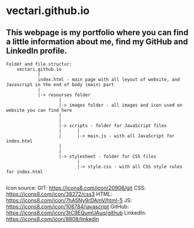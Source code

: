 # vectari.github.io
## This webpage is my portfolio where you can find a little information about me, find my GitHub and LinkedIn profile.

```
Folder and file structur:
    vectari.github.io
            |
            index.html - main page with all leyout of website, and Javascript in the end of body (main) part
            |
            |-> resourses folder
                    |
                    |-> images folder - all images and icon used on website you can find here
                    |
                    |
                    |-> scripts - folder for JavaScript files 
                    |      |
                    |      |-> main.js - with all JavaScript for index.html
                    |
                    |
                    |-> stylesheet - folder for CSS files  
                           |
                           |-> style.css - with all CSS style rules for index.html
            
```       
Icon source:
        GIT: https://icons8.com/icon/20906/git
        CSS: https://icons8.com/icon/38272/css3
        HTML: https://icons8.com/icon/7hA5Ny9rDAmV/html-5
        JS: https://icons8.com/icon/108784/javascript
        GitHub: https://icons8.com/icon/3tC9EQumUAuq/github
        LinkedIn: https://icons8.com/icon/8808/linkedin